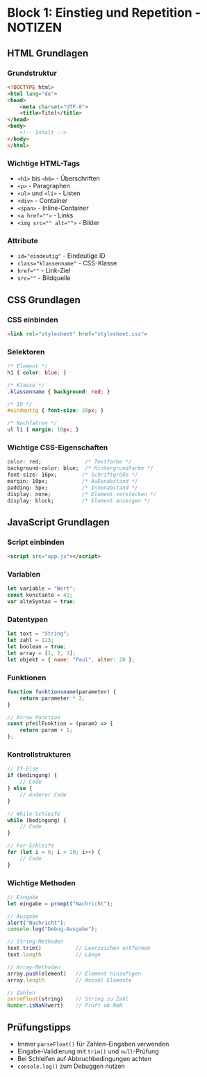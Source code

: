 # Block 1: Einstieg und Repetition - NOTIZEN

## HTML Grundlagen

### Grundstruktur
```html
<!DOCTYPE html>
<html lang="de">
<head>
    <meta charset="UTF-8">
    <title>Titel</title>
</head>
<body>
    <!-- Inhalt -->
</body>
</html>
```

### Wichtige HTML-Tags
- `<h1>` bis `<h6>` - Überschriften
- `<p>` - Paragraphen  
- `<ul>` und `<li>` - Listen
- `<div>` - Container
- `<span>` - Inline-Container
- `<a href="">` - Links
- `<img src="" alt="">` - Bilder

### Attribute
- `id="eindeutig"` - Eindeutige ID
- `class="klassenname"` - CSS-Klasse
- `href=""` - Link-Ziel
- `src=""` - Bildquelle

## CSS Grundlagen

### CSS einbinden
```html
<link rel="stylesheet" href="stylesheet.css">
```

### Selektoren
```css
/* Element */
h1 { color: blue; }

/* Klasse */
.klassenname { background: red; }

/* ID */
#eindeutig { font-size: 20px; }

/* Nachfahren */
ul li { margin: 10px; }
```

### Wichtige CSS-Eigenschaften
```css
color: red;              /* Textfarbe */
background-color: blue;  /* Hintergrundfarbe */
font-size: 16px;        /* Schriftgröße */
margin: 10px;           /* Außenabstand */
padding: 5px;           /* Innenabstand */
display: none;          /* Element verstecken */
display: block;         /* Element anzeigen */
```

## JavaScript Grundlagen

### Script einbinden
```html
<script src="app.js"></script>
```

### Variablen
```javascript
let variable = "Wert";
const konstante = 42;
var alteSyntax = true;
```

### Datentypen
```javascript
let text = "String";
let zahl = 123;
let boolean = true;
let array = [1, 2, 3];
let objekt = { name: "Paul", alter: 20 };
```

### Funktionen
```javascript
function funktionsname(parameter) {
    return parameter * 2;
}

// Arrow Function
const pfeilFunktion = (param) => {
    return param + 1;
};
```

### Kontrollstrukturen
```javascript
// If-Else
if (bedingung) {
    // Code
} else {
    // Anderer Code
}

// While-Schleife
while (bedingung) {
    // Code
}

// For-Schleife
for (let i = 0; i < 10; i++) {
    // Code
}
```

### Wichtige Methoden
```javascript
// Eingabe
let eingabe = prompt("Nachricht");

// Ausgabe
alert("Nachricht");
console.log("Debug-Ausgabe");

// String-Methoden
text.trim()           // Leerzeichen entfernen
text.length           // Länge

// Array-Methoden
array.push(element)   // Element hinzufügen
array.length          // Anzahl Elemente

// Zahlen
parseFloat(string)    // String zu Zahl
Number.isNaN(wert)    // Prüft ob NaN
```

## Prüfungstipps
- Immer `parseFloat()` für Zahlen-Eingaben verwenden
- Eingabe-Validierung mit `trim()` und `null`-Prüfung
- Bei Schleifen auf Abbruchbedingungen achten
- `console.log()` zum Debuggen nutzen